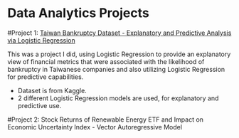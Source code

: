 # Data Analytics Projects

#Project 1: [Taiwan Bankruptcy Dataset - Explanatory and Predictive Analysis via Logistic Regression](https://github.com/HanThitNyiNyi/data-analytics/blob/Projects/Bankruptcy.ipynb) 

This was a project I did, using Logistic Regression to provide an explanatory view of financial metrics that were associated with the likelihood of bankruptcy in Taiwanese companies and also utilizing Logistic Regression for predictive capabilities. 

* Dataset is from Kaggle.
* 2 different Logistic Regression models are used, for explanatory and predictive use. 


#Project 2: Stock Returns of Renewable Energy ETF and Impact on Economic Uncertainty Index - Vector Autoregressive Model  

